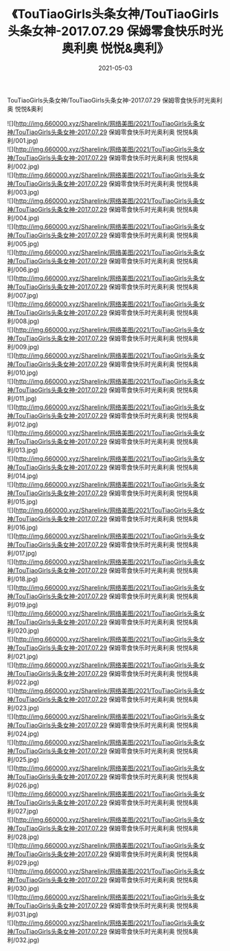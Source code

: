 ﻿---
layout: post
title:  《TouTiaoGirls头条女神/TouTiaoGirls头条女神-2017.07.29 保姆零食快乐时光奥利奥 悦悦&奥利》
date:   2021-05-03
img: http://img.660000.xyz/Sharelink/网络美图/2021/TouTiaoGirls头条女神/TouTiaoGirls头条女神-2017.07.29 保姆零食快乐时光奥利奥 悦悦&奥利/000.jpg
categories: [美女, 清纯, 唯美]
---

TouTiaoGirls头条女神/TouTiaoGirls头条女神-2017.07.29 保姆零食快乐时光奥利奥 悦悦&奥利

 ![](http://img.660000.xyz/Sharelink/网络美图/2021/TouTiaoGirls头条女神/TouTiaoGirls头条女神-2017.07.29 保姆零食快乐时光奥利奥 悦悦&奥利/001.jpg) <br>![](http://img.660000.xyz/Sharelink/网络美图/2021/TouTiaoGirls头条女神/TouTiaoGirls头条女神-2017.07.29 保姆零食快乐时光奥利奥 悦悦&奥利/002.jpg) <br>![](http://img.660000.xyz/Sharelink/网络美图/2021/TouTiaoGirls头条女神/TouTiaoGirls头条女神-2017.07.29 保姆零食快乐时光奥利奥 悦悦&奥利/003.jpg) <br>![](http://img.660000.xyz/Sharelink/网络美图/2021/TouTiaoGirls头条女神/TouTiaoGirls头条女神-2017.07.29 保姆零食快乐时光奥利奥 悦悦&奥利/004.jpg) <br>![](http://img.660000.xyz/Sharelink/网络美图/2021/TouTiaoGirls头条女神/TouTiaoGirls头条女神-2017.07.29 保姆零食快乐时光奥利奥 悦悦&奥利/005.jpg) <br>![](http://img.660000.xyz/Sharelink/网络美图/2021/TouTiaoGirls头条女神/TouTiaoGirls头条女神-2017.07.29 保姆零食快乐时光奥利奥 悦悦&奥利/006.jpg) <br>![](http://img.660000.xyz/Sharelink/网络美图/2021/TouTiaoGirls头条女神/TouTiaoGirls头条女神-2017.07.29 保姆零食快乐时光奥利奥 悦悦&奥利/007.jpg) <br>![](http://img.660000.xyz/Sharelink/网络美图/2021/TouTiaoGirls头条女神/TouTiaoGirls头条女神-2017.07.29 保姆零食快乐时光奥利奥 悦悦&奥利/008.jpg) <br>![](http://img.660000.xyz/Sharelink/网络美图/2021/TouTiaoGirls头条女神/TouTiaoGirls头条女神-2017.07.29 保姆零食快乐时光奥利奥 悦悦&奥利/009.jpg) <br>![](http://img.660000.xyz/Sharelink/网络美图/2021/TouTiaoGirls头条女神/TouTiaoGirls头条女神-2017.07.29 保姆零食快乐时光奥利奥 悦悦&奥利/010.jpg) <br>![](http://img.660000.xyz/Sharelink/网络美图/2021/TouTiaoGirls头条女神/TouTiaoGirls头条女神-2017.07.29 保姆零食快乐时光奥利奥 悦悦&奥利/011.jpg) <br>![](http://img.660000.xyz/Sharelink/网络美图/2021/TouTiaoGirls头条女神/TouTiaoGirls头条女神-2017.07.29 保姆零食快乐时光奥利奥 悦悦&奥利/012.jpg) <br>![](http://img.660000.xyz/Sharelink/网络美图/2021/TouTiaoGirls头条女神/TouTiaoGirls头条女神-2017.07.29 保姆零食快乐时光奥利奥 悦悦&奥利/013.jpg) <br>![](http://img.660000.xyz/Sharelink/网络美图/2021/TouTiaoGirls头条女神/TouTiaoGirls头条女神-2017.07.29 保姆零食快乐时光奥利奥 悦悦&奥利/014.jpg) <br>![](http://img.660000.xyz/Sharelink/网络美图/2021/TouTiaoGirls头条女神/TouTiaoGirls头条女神-2017.07.29 保姆零食快乐时光奥利奥 悦悦&奥利/015.jpg) <br>![](http://img.660000.xyz/Sharelink/网络美图/2021/TouTiaoGirls头条女神/TouTiaoGirls头条女神-2017.07.29 保姆零食快乐时光奥利奥 悦悦&奥利/016.jpg) <br>![](http://img.660000.xyz/Sharelink/网络美图/2021/TouTiaoGirls头条女神/TouTiaoGirls头条女神-2017.07.29 保姆零食快乐时光奥利奥 悦悦&奥利/017.jpg) <br>![](http://img.660000.xyz/Sharelink/网络美图/2021/TouTiaoGirls头条女神/TouTiaoGirls头条女神-2017.07.29 保姆零食快乐时光奥利奥 悦悦&奥利/018.jpg) <br>![](http://img.660000.xyz/Sharelink/网络美图/2021/TouTiaoGirls头条女神/TouTiaoGirls头条女神-2017.07.29 保姆零食快乐时光奥利奥 悦悦&奥利/019.jpg) <br>![](http://img.660000.xyz/Sharelink/网络美图/2021/TouTiaoGirls头条女神/TouTiaoGirls头条女神-2017.07.29 保姆零食快乐时光奥利奥 悦悦&奥利/020.jpg) <br>![](http://img.660000.xyz/Sharelink/网络美图/2021/TouTiaoGirls头条女神/TouTiaoGirls头条女神-2017.07.29 保姆零食快乐时光奥利奥 悦悦&奥利/021.jpg) <br>![](http://img.660000.xyz/Sharelink/网络美图/2021/TouTiaoGirls头条女神/TouTiaoGirls头条女神-2017.07.29 保姆零食快乐时光奥利奥 悦悦&奥利/022.jpg) <br>![](http://img.660000.xyz/Sharelink/网络美图/2021/TouTiaoGirls头条女神/TouTiaoGirls头条女神-2017.07.29 保姆零食快乐时光奥利奥 悦悦&奥利/023.jpg) <br>![](http://img.660000.xyz/Sharelink/网络美图/2021/TouTiaoGirls头条女神/TouTiaoGirls头条女神-2017.07.29 保姆零食快乐时光奥利奥 悦悦&奥利/024.jpg) <br>![](http://img.660000.xyz/Sharelink/网络美图/2021/TouTiaoGirls头条女神/TouTiaoGirls头条女神-2017.07.29 保姆零食快乐时光奥利奥 悦悦&奥利/025.jpg) <br>![](http://img.660000.xyz/Sharelink/网络美图/2021/TouTiaoGirls头条女神/TouTiaoGirls头条女神-2017.07.29 保姆零食快乐时光奥利奥 悦悦&奥利/026.jpg) <br>![](http://img.660000.xyz/Sharelink/网络美图/2021/TouTiaoGirls头条女神/TouTiaoGirls头条女神-2017.07.29 保姆零食快乐时光奥利奥 悦悦&奥利/027.jpg) <br>![](http://img.660000.xyz/Sharelink/网络美图/2021/TouTiaoGirls头条女神/TouTiaoGirls头条女神-2017.07.29 保姆零食快乐时光奥利奥 悦悦&奥利/028.jpg) <br>![](http://img.660000.xyz/Sharelink/网络美图/2021/TouTiaoGirls头条女神/TouTiaoGirls头条女神-2017.07.29 保姆零食快乐时光奥利奥 悦悦&奥利/029.jpg) <br>![](http://img.660000.xyz/Sharelink/网络美图/2021/TouTiaoGirls头条女神/TouTiaoGirls头条女神-2017.07.29 保姆零食快乐时光奥利奥 悦悦&奥利/030.jpg) <br>![](http://img.660000.xyz/Sharelink/网络美图/2021/TouTiaoGirls头条女神/TouTiaoGirls头条女神-2017.07.29 保姆零食快乐时光奥利奥 悦悦&奥利/031.jpg) <br>![](http://img.660000.xyz/Sharelink/网络美图/2021/TouTiaoGirls头条女神/TouTiaoGirls头条女神-2017.07.29 保姆零食快乐时光奥利奥 悦悦&奥利/032.jpg) <br>